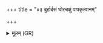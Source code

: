 +++
title = "०३ दुर्हार्दसं घोरचक्षुं पापकृत्वानम्"

+++
<details><summary>मूलम् (GR)</summary>

दुर्हार्दसं घोरचक्षुं  
पापकृत्वानम् आगतम् ।  
तांस् त्वं सहस्रचक्षो  
प्रतीबोधेन नाशय  
परिपानो ऽसि जङ्गिदः ॥
</details>